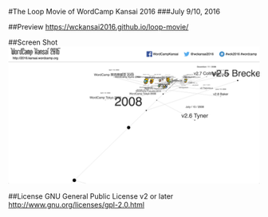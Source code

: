 #The Loop Movie of WordCamp Kansai 2016
###July 9/10, 2016

##Preview
https://wckansai2016.github.io/loop-movie/

##Screen Shot
![Opening Movie](./src/img/loop_movie.png)

##License
GNU General Public License v2 or later  
http://www.gnu.org/licenses/gpl-2.0.html